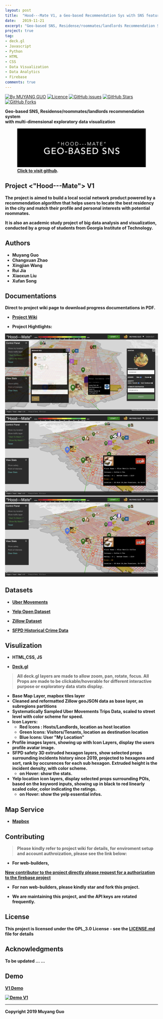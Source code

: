 ```yaml
---
layout: post
title:  "Hood---Mate V1, a Geo-based Recommendation Sys with SNS feature"
date:   2019-11-21
excerpt: "Geo-based SNS, Residense/roommates/landlords Recommendation System, Multi-dimensional exploratory data visualization"
project: true
tag:
- deck.gl
- Javascript
- Python
- HTML
- CSS
- Data Visualization
- Data Analytics
- Firebase
comments: true
---
```


[![By MUYANG GUO](https://img.shields.io/badge/by-muyangguo-blue.svg)](https://github.com/MUYANGGUO) [![Licence](https://img.shields.io/badge/license-GPL--3.0-blue.svg)](https://github.com/MUYANGGUO/6242/blob/master/LICENSE) [![GitHub issues](https://img.shields.io/github/issues/MUYANGGUO/6242.svg)](https://github.com/MUYANGGUO/6242/issues/) [![GitHub Stars](https://img.shields.io/github/stars/MUYANGGUO/6242.svg?style=social&label=Star)](https://github.com/MUYANGGUO/6242)[![GitHub Forks](https://img.shields.io/github/forks/MUYANGGUO/6242.svg?style=social&label=Fork)](https://github.com/MUYANGGUO/6242)


<b>Geo-based SNS, Residense/roommates/landlords recommendation system<b><br> 
<b>with multi-dimensional exploratory data visualization<b>

 
<!-- ![title_logo](https://raw.githubusercontent.com/MUYANGGUO/6242/master/readme_images/title_log.png) -->
<figure>
	<a href="https://github.com/MUYANGGUO/6242"><img src="https://raw.githubusercontent.com/MUYANGGUO/6242/master/readme_images/title_log.png"></a>
	<figcaption><a href="https://github.com/MUYANGGUO/6242" title="Github Link">Click to visit github</a>.</figcaption>
</figure>

## Project <"Hood---Mate"> V1

The project is aimed to build a local social network product powered by a recommendation algorithm that helps users to locate the best residency in the city and match their profile and personal interests with potential roommates.

It is also an academic study project of big data analysis and visualization, conducted by a group of students from Georgia Institute of Technology.  

## Authors

* **Muyang Guo**
* **Changxuan Zhao**
* **Xingjian Wang**
* **Rui Jia**
* **Xiaoxun Liu**
* **Xufan Song**

## Documentations

Direct to project wiki page to download progress documentations in PDF. 

- [Project Wiki](https://github.com/MUYANGGUO/6242/wiki)
 
- Project Hightlights:
 
 ![image1](https://raw.githubusercontent.com/MUYANGGUO/6242/master/readme_images/image1.png)
 ![image2](https://raw.githubusercontent.com/MUYANGGUO/6242/master/readme_images/image2.png)
 ![image3](https://raw.githubusercontent.com/MUYANGGUO/6242/master/readme_images/image2.png)

## Datasets

- [Uber Movements](https://movement.uber.com/cities?lang=en-US)

- [Yelp Open Dataset](https://www.yelp.com/dataset)

- [Zillow Dataset](https://www.zillow.com/howto/api/APIOverview.htm)

- [SFPD Historical Crime Data](https://data.sfgov.org/Public-Safety/Police-Department-Incident-Reports-2018-to-Present/wg3w-h783)

## Visulization

- HTML,CSS, JS

- [Deck.gl](https://deck.gl/#/)

> All deck.gl layers are made to allow zoom, pan, rotate, focus. 
> All Props are made to be clickable/hoverable for different interactive purpose or exploratory data stats display.
 
  - Base Map Layer, mapbox tiles layer
  - Cleaned and reformatted Zillow geoJSON data as base layer, as subregions partitions
  - Systematically Sampled Uber Movements Trips Data, scaled to street level with color scheme for speed.
  - Icon Layers:
    - Red Icons : Hosts/Landlords, location as host location
    - Green Icons: Visitors/Tenants, location as destination location
    - Blue Icons: User "My Location"
  - Profile images layers, showing up with Icon Layers, display the users profile avatar image.
  - SFPD safety 3D extruded hexagon layers, show selected props surrounding incidents history since 2019, projected to hexagons and sort, rank by occurences for each sub hexagon. Extruded height is the incident density, with color scheme. 
    - on Hover: show the stats.
  - Yelp location icon layers, display selected props surrounding POIs, based on the keyword inputs, showing up in black to red linearly scaled color, color indicating the ratings. 
    - on Hover: show the yelp essential infos.

## Map Service

- [Mapbox](https://mapbox.com/)

## Contributing

> Please kindly refer to project wiki for details, for enviroment setup and account authroization, please see the link below:

- For web-builders,

[New contributor to the project directly please request for a authorization to the firebase project](https://github.com/MUYANGGUO/6242/wiki/Web-APP-Development-Environment-Setup-Guide)

- For non web-builders, please kindly star and fork this project.

- We are maintaining this project, and the API keys are rotated frequently.

## License

This project is licensed under the GPL_3.0 License - see the [LICENSE.md](/LICENSE) file for details

## Acknowledgments

To be updated ... ...

## Demo
[V1 Demo](https://www.youtube.com/watch?v=lmKRxIYy7Eo)

<a href="https://www.youtube.com/watch?feature=player_embedded&v=lmKRxIYy7Eo
" target="_blank"><img src="https://img.youtube.com/vi/lmKRxIYy7Eo/0.jpg" 
alt="Demo V1"/></a>

---
Copyright 2019 Muyang Guo


